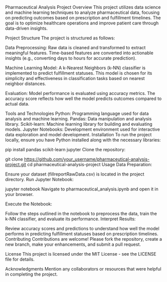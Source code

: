 Pharmaceutical Analysis Project
Overview
This project utilizes data science and machine learning techniques to analyze pharmaceutical data, focusing on predicting outcomes based on prescription and fulfillment timelines. The goal is to optimize healthcare operations and improve patient care through data-driven insights.

Project Structure
The project is structured as follows:

Data Preprocessing: Raw data is cleaned and transformed to extract meaningful features. Time-based features are converted into actionable insights (e.g., converting days to hours for accurate prediction).

Machine Learning Model: A k-Nearest Neighbors (k-NN) classifier is implemented to predict fulfillment statuses. This model is chosen for its simplicity and effectiveness in classification tasks based on nearest neighbor distances.

Evaluation: Model performance is evaluated using accuracy metrics. The accuracy score reflects how well the model predicts outcomes compared to actual data.

Tools and Technologies
Python: Programming language used for data analysis and machine learning.
Pandas: Data manipulation and analysis library.
Scikit-learn: Machine learning library for building and evaluating models.
Jupyter Notebooks: Development environment used for interactive data exploration and model development.
Installation
To run the project locally, ensure you have Python installed along with the necessary libraries:

pip install pandas scikit-learn jupyter
Clone the repository:

git clone https://github.com/your_username/pharmaceutical-analysis-project.git
cd pharmaceutical-analysis-project
Usage
Data Preparation:

Ensure your dataset (fillreportRawData.csv) is located in the project directory.
Run Jupyter Notebook:

jupyter notebook
Navigate to pharmaceutical_analysis.ipynb and open it in your browser.

Execute the Notebook:

Follow the steps outlined in the notebook to preprocess the data, train the k-NN classifier, and evaluate its performance.
Interpret Results:

Review accuracy scores and predictions to understand how well the model performs in predicting fulfillment statuses based on prescription timelines.
Contributing
Contributions are welcome! Please fork the repository, create a new branch, make your enhancements, and submit a pull request.

License
This project is licensed under the MIT License - see the LICENSE file for details.

Acknowledgments
Mention any collaborators or resources that were helpful in completing the project.
